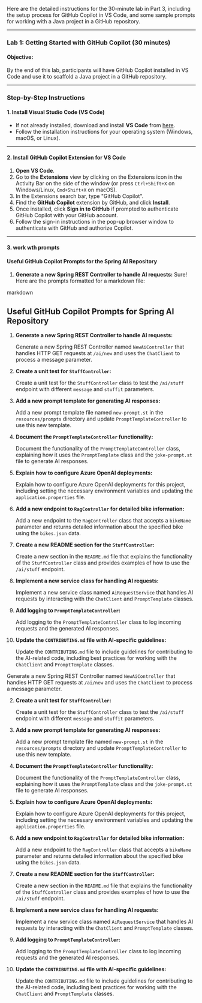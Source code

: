 Here are the detailed instructions for the 30-minute lab in Part 3, including the setup process for GitHub Copilot in VS Code, and some sample prompts for working with a Java project in a GitHub repository.

---

### **Lab 1: Getting Started with GitHub Copilot (30 minutes)**

#### **Objective:**
By the end of this lab, participants will have GitHub Copilot installed in VS Code and use it to scaffold a Java project in a GitHub repository.

---

### **Step-by-Step Instructions**

#### **1. Install Visual Studio Code (VS Code)**

- If not already installed, download and install **VS Code** from [here](https://code.visualstudio.com/Download).
- Follow the installation instructions for your operating system (Windows, macOS, or Linux).

---

#### **2. Install GitHub Copilot Extension for VS Code**

1. **Open VS Code**.
2. Go to the **Extensions** view by clicking on the Extensions icon in the Activity Bar on the side of the window (or press `Ctrl+Shift+X` on Windows/Linux, `Cmd+Shift+X` on macOS).
3. In the Extensions search bar, type "GitHub Copilot".
4. Find the **GitHub Copilot** extension by GitHub, and click **Install**.
5. Once installed, click **Sign in to GitHub** if prompted to authenticate GitHub Copilot with your GitHub account.
6. Follow the sign-in instructions in the pop-up browser window to authenticate with GitHub and authorize Copilot.

---

#### **3. work wth prompts**

#### Useful GitHub Copilot Prompts for the Spring AI Repository

1. **Generate a new Spring REST Controller to handle AI requests:**
  Sure! Here are the prompts formatted for a markdown file:

markdown
## Useful GitHub Copilot Prompts for Spring AI Repository

1. **Generate a new Spring REST Controller to handle AI requests:**

   Generate a new Spring REST Controller named `NewAiController` that handles HTTP GET requests at `/ai/new` and uses the `ChatClient` to process a message parameter.


2. **Create a unit test for `StuffController`:**

   Create a unit test for the `StuffController` class to test the `/ai/stuff` endpoint with different `message` and `stuffit` parameters.


3. **Add a new prompt template for generating AI responses:**

   Add a new prompt template file named `new-prompt.st` in the `resources/prompts` directory and update `PromptTemplateController` to use this new template.


4. **Document the `PromptTemplateController` functionality:**

   Document the functionality of the `PromptTemplateController` class, explaining how it uses the `PromptTemplate` class and the `joke-prompt.st` file to generate AI responses.


5. **Explain how to configure Azure OpenAI deployments:**

   Explain how to configure Azure OpenAI deployments for this project, including setting the necessary environment variables and updating the `application.properties` file.


6. **Add a new endpoint to `RagController` for detailed bike information:**

   Add a new endpoint to the `RagController` class that accepts a `bikeName` parameter and returns detailed information about the specified bike using the `bikes.json` data.


7. **Create a new README section for the `StuffController`:**

   Create a new section in the `README.md` file that explains the functionality of the `StuffController` class and provides examples of how to use the `/ai/stuff` endpoint.


8. **Implement a new service class for handling AI requests:**

   Implement a new service class named `AiRequestService` that handles AI requests by interacting with the `ChatClient` and `PromptTemplate` classes.


9. **Add logging to `PromptTemplateController`:**

   Add logging to the `PromptTemplateController` class to log incoming requests and the generated AI responses.


10. **Update the `CONTRIBUTING.md` file with AI-specific guidelines:**
 
    Update the `CONTRIBUTING.md` file to include guidelines for contributing to the AI-related code, including best practices for working with the `ChatClient` and `PromptTemplate` classes.
 


   Generate a new Spring REST Controller named `NewAiController` that handles HTTP GET requests at `/ai/new` and uses the `ChatClient` to process a message parameter.


2. **Create a unit test for `StuffController`:**

   Create a unit test for the `StuffController` class to test the `/ai/stuff` endpoint with different `message` and `stuffit` parameters.


3. **Add a new prompt template for generating AI responses:**

   Add a new prompt template file named `new-prompt.st` in the `resources/prompts` directory and update `PromptTemplateController` to use this new template.


4. **Document the `PromptTemplateController` functionality:**

   Document the functionality of the `PromptTemplateController` class, explaining how it uses the `PromptTemplate` class and the `joke-prompt.st` file to generate AI responses.


5. **Explain how to configure Azure OpenAI deployments:**

   Explain how to configure Azure OpenAI deployments for this project, including setting the necessary environment variables and updating the `application.properties` file.


6. **Add a new endpoint to `RagController` for detailed bike information:**

   Add a new endpoint to the `RagController` class that accepts a `bikeName` parameter and returns detailed information about the specified bike using the `bikes.json` data.


7. **Create a new README section for the `StuffController`:**

   Create a new section in the `README.md` file that explains the functionality of the `StuffController` class and provides examples of how to use the `/ai/stuff` endpoint.


8. **Implement a new service class for handling AI requests:**

   Implement a new service class named `AiRequestService` that handles AI requests by interacting with the `ChatClient` and `PromptTemplate` classes.


9. **Add logging to `PromptTemplateController`:**

   Add logging to the `PromptTemplateController` class to log incoming requests and the generated AI responses.


10. **Update the `CONTRIBUTING.md` file with AI-specific guidelines:**
 
    Update the `CONTRIBUTING.md` file to include guidelines for contributing to the AI-related code, including best practices for working with the `ChatClient` and `PromptTemplate` classes.
 

